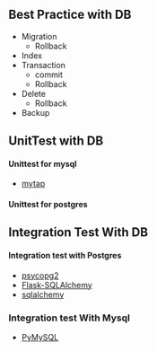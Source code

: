 ## Best Practice with DB

- Migration
  - Rollback
- Index
- Transaction
  - commit
  - Rollback
- Delete
  - Rollback
- Backup

## UnitTest with DB

#### Unittest for mysql
- [mytap](https://hepabolu.github.io/mytap/)

#### Unittest for postgres


## Integration Test With DB

#### Integration test with Postgres
- [psycopg2](https://github.com/psycopg/psycopg2)
- [Flask-SQLAlchemy](http://flask-sqlalchemy.pocoo.org/2.3/)
- [sqlalchemy](https://github.com/zzzeek/sqlalchemy)

### Integration test With Mysql
- [PyMySQL](https://github.com/PyMySQL/PyMySQL)
